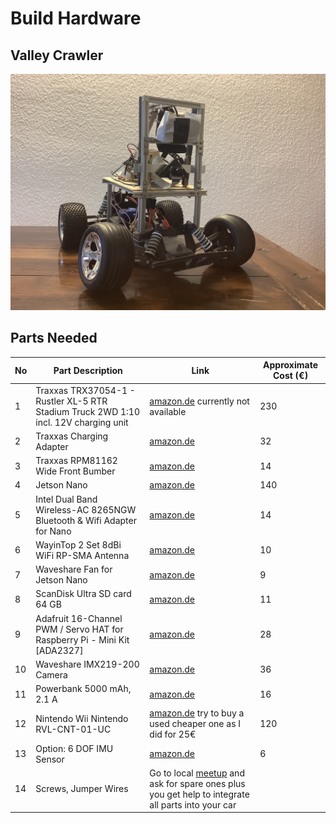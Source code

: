 # Build Hardware

## Valley Crawler

![Valley Crawler](https://github.com/connected-autonomous-mobility/50-hardware/blob/master/images/A2F3A68F-C832-466F-A556-0007B86D8731.jpeg)

## Parts Needed


| No | Part Description                                                                    | Link                                                                                  | Approximate Cost (€) |
|----|-------------------------------------------------------------------------------------|---------------------------------------------------------------------------------------|------------------|
|1| Traxxas TRX37054-1 - Rustler XL-5 RTR Stadium Truck 2WD 1:10 incl. 12V charging unit | [amazon.de]() currently not available | 230 |
|2| Traxxas Charging Adapter | [amazon.de](https://www.amazon.de/Traxxas-TRAXXAS-NETZTEIL-ADAPTER/dp/B016KPP2YM/ref=sr_1_7?__mk_de_DE=%C3%85M%C3%85%C5%BD%C3%95%C3%91&keywords=traxxas+ladeger%C3%A4t&qid=1573987038&sr=8-7) | 32 |
|3| Traxxas RPM81162 Wide Front Bumber | [amazon.de](https://www.amazon.de/RPM81162-Front-Bumper-Traxxas-Rustler-Stampede-Bandit-Nitro/dp/B0006O7RR4/ref=pd_sbs_21_1/260-2635513-6298865?_encoding=UTF8&pd_rd_i=B0006O7RR4&pd_rd_r=2f7c1f3b-ea75-4da5-a60f-188f2b8e9e4e&pd_rd_w=ONjK1&pd_rd_wg=GB0BY&pf_rd_p=184816e4-edb5-4587-8faf-776e0027d8d1&pf_rd_r=KAMTWYSKBTYAKFQ5DK7T&psc=1&refRID=KAMTWYSKBTYAKFQ5DK7T) | 14 |
|4| Jetson Nano | [amazon.de](https://www.amazon.de/nVidia-945134500000000-Jetson-Developer-Kit/dp/B07PZHBDKT/ref=sr_1_6?__mk_de_DE=%C3%85M%C3%85%C5%BD%C3%95%C3%91&keywords=jetson+nano&qid=1573986517&sr=8-6) | 140 |
|5| Intel Dual Band Wireless-AC 8265NGW Bluetooth & Wifi Adapter for Nano | [amazon.de](https://www.amazon.de/Intel-Dual-Band-Wireless-AC-8265NGW/dp/B01LCR1SKA/ref=sr_1_1?__mk_de_DE=%C3%85M%C3%85%C5%BD%C3%95%C3%91&keywords=8265ngw&qid=1573988101&sr=8-1) | 14 |
|6| WayinTop 2 Set 8dBi WiFi RP-SMA Antenna | [amazon.de](https://www.amazon.de/WayinTop-Weiblich-Drahtlose-Netzwerk-M%C3%A4nnlich/dp/B07PG8RWDQ/ref=sr_1_1?__mk_de_DE=%C3%85M%C3%85%C5%BD%C3%95%C3%91&keywords=wayintop+2+8dbi&qid=1573988284&sr=8-1) | 10 |
|7| Waveshare Fan for Jetson Nano | [amazon.de](https://www.amazon.de/Waveshare-Dedicated-Developer-Adjustment-Reverse-Proof/dp/B07TCFZ7VD/ref=sr_1_2_sspa?__mk_de_DE=%C3%85M%C3%85%C5%BD%C3%95%C3%91&keywords=waveshare+fan+nano&qid=1573988017&sr=8-2-spons&psc=1&spLa=ZW5jcnlwdGVkUXVhbGlmaWVyPUExQlNWQjNIVERUMTFRJmVuY3J5cHRlZElkPUEwODU1NDc2MlA4MENIVFBOTlU0QyZlbmNyeXB0ZWRBZElkPUEwMDI0MDQ4M0lNOEVVR0FEUDJVJndpZGdldE5hbWU9c3BfYXRmJmFjdGlvbj1jbGlja1JlZGlyZWN0JmRvTm90TG9nQ2xpY2s9dHJ1ZQ==) | 9 |
|8| ScanDisk Ultra SD card 64 GB | [amazon.de](https://www.amazon.de/SanDisk-SDSQUAR-064G-GN6MA-microSDXC-Speicherkarte-Adapter/dp/B073JYVKNX/ref=sr_1_3?__mk_de_DE=%C3%85M%C3%85%C5%BD%C3%95%C3%91&crid=1C926FXY09CL&keywords=64+gb+sd+micro&qid=1573987541&sprefix=64+gb+sd%2Caps%2C180&sr=8-3) | 11 |
|9| Adafruit 16-Channel PWM / Servo HAT for Raspberry Pi - Mini Kit [ADA2327] | [amazon.de](https://www.amazon.de/Adafruit-16-Channel-PWM-Servo-Raspberry/dp/B00SI1SPHS/ref=sr_1_2?__mk_de_DE=%C3%85M%C3%85%C5%BD%C3%95%C3%91&keywords=adafruit+16+channel+pwm&qid=1573987675&sr=8-2) | 28 |
|10| Waveshare IMX219-200 Camera | [amazon.de](https://www.amazon.de/IMX219-200-Camera-Developer-8-megapixel-Resolution/dp/B07T7H3PJH/ref=sr_1_fkmr0_1?__mk_de_DE=%C3%85M%C3%85%C5%BD%C3%95%C3%91&keywords=waveshare+imx219-200&qid=1573987377&s=toys&sr=8-1-fkmr0) | 36 |
|11| Powerbank 5000 mAh, 2.1 A | [amazon.de](https://www.amazon.de/TONV-Handyakku-Pack-Steckdose-Notfall-Telefon-Stromsicherung-Ausg%C3%A4ngen-Schwarz/dp/B07MV4577N/ref=sr_1_5?__mk_de_DE=%C3%85M%C3%85%C5%BD%C3%95%C3%91&keywords=tonv+slim+power+bank+5000mAh&qid=1573988734&sr=8-5) | 16 |
|12| Nintendo Wii Nintendo RVL-CNT-01-UC | [amazon.de](https://www.amazon.de/Wii-U-Pro-Controller-schwarz/dp/B009ACALCQ/ref=sxin_2_af-peu-1_349810d35f2998197c5123d103c91064feb0d3a6?__mk_de_DE=%C3%85M%C3%85%C5%BD%C3%95%C3%91&crid=1H1VZLWCJUVAU&keywords=wii+u+pro+controller&pd_rd_i=B009ACALCQ&pd_rd_r=7ecad3d0-3a2a-4bbe-adbc-0f76c9367bcf&pd_rd_w=QecK0&pd_rd_wg=2C61F&pf_rd_p=6b8c361c-5751-4327-8e7f-43dd5a766b4c&pf_rd_r=0AF0DJ24DXDQJJK3WSHH&qid=1573989145&sprefix=wii+u+pro%2Caps%2C185) try to buy a used cheaper one as I did for 25€ | 120 |  
|13| Option: 6 DOF IMU Sensor | [amazon.de](https://www.amazon.de/Paradisetronic-com-3-Achsen-Gyroskop-3-Achsen-Accelerometer-Beschleunigungssensor-Neigungssensor-Blau/dp/B01F11WXN4/ref=sr_1_2?__mk_de_DE=%C3%85M%C3%85%C5%BD%C3%95%C3%91&keywords=imu&qid=1573988490&sr=8-2) | 6 |
|14| Screws, Jumper Wires | Go to local [meetup](https://diyrobocars.com/local-meetup-groups/) and ask for spare ones plus you get help to integrate all parts into your car | |

